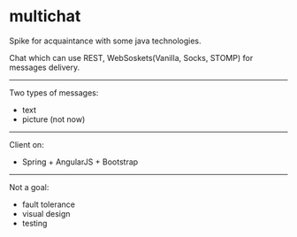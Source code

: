 # multichat
Spike for acquaintance with some java technologies.

Chat which can use REST, WebSoskets(Vanilla, Socks, STOMP) for messages delivery.

---

Two types of messages: 
- text
- picture (not now)

---

Client on:
- Spring + AngularJS + Bootstrap
 
---

Not a goal:
- fault tolerance
- visual design
- testing
